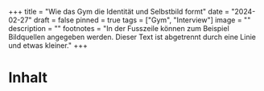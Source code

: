 +++
title = "Wie das Gym die Identität und Selbstbild formt"
date = "2024-02-27"
draft = false
pinned = true
tags = ["Gym", "Interview"]
image = ""
description = ""
footnotes = "In der Fusszeile können zum Beispiel Bildquellen angegeben werden. Dieser Text ist abgetrennt durch eine Linie und etwas kleiner."
+++
# **Inhalt**